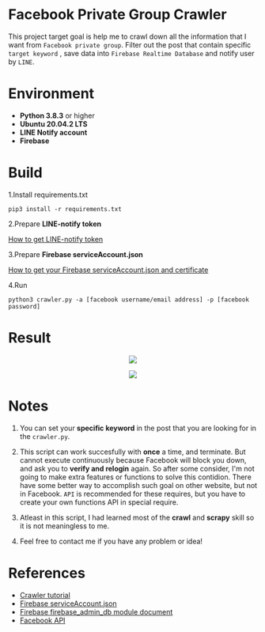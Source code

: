 # Facebook Private Group Crawler

This project target goal is help me to crawl down all the information that I want from ``Facebook private group``. Filter out the post that contain specific ``target keyword`` , save data into ``Firebase Realtime Database`` and notify user by ``LINE``.

# Environment
  - **Python 3.8.3** or higher
  - **Ubuntu 20.04.2 LTS**
  - **LINE Notify account**
  - **Firebase**

# Build

1.Install requirements.txt

```
pip3 install -r requirements.txt
```

2.Prepare **LINE-notify token**
  
  [How to get LINE-notify token](https://bustlec.github.io/note/2018/07/10/line-notify-using-python/)


3.Prepare **Firebase serviceAccount.json**

  [How to get your Firebase serviceAccount.json and certificate](https://medium.com/pyradise/10%E5%88%86%E9%90%98%E8%B3%87%E6%96%99%E5%BA%AB%E6%93%8D%E4%BD%9C-%E6%96%B0%E5%A2%9E%E8%B3%87%E6%96%99-b96db385e1e4)


4.Run

```
python3 crawler.py -a [facebook username/email address] -p [facebook password]
```

# Result

<p align="center">
  <img src='https://user-images.githubusercontent.com/44123278/126373072-137ccfdb-cd3f-4081-925a-1aa977dcfba7.png'>
</p>


<p align="center">
  <img src='https://user-images.githubusercontent.com/44123278/126373162-6f933c29-4559-4e83-9ec5-b28564698d74.jpg'>
</p>



# Notes
  1. You can set your **specific keyword** in the post that you are looking for in the ``crawler.py``.

  2. This script can work succesfully with **once** a time, and terminate. But cannot execute continuously because Facebook will block you down, and ask you to **verify and relogin** again. So after some consider, I'm not going to make extra features or functions to solve this contidion. There have some better way to accomplish such goal on other website, but not in Facebook. ``API`` is recommended for these requires, but you have to create your own functions API in special require.
  
  3. Atleast in this script, I had learned most of the **crawl** and **scrapy** skill so it is not meaningless to me.

  4. Feel free to contact me if you have any problem or idea!


# References
  - [Crawler tutorial](https://www.learncodewithmike.com/2020/06/python-line-notify.html)
  - [Firebase serviceAccount.json](https://medium.com/pyradise/10%E5%88%86%E9%90%98%E8%B3%87%E6%96%99%E5%BA%AB%E6%93%8D%E4%BD%9C-%E6%96%B0%E5%A2%9E%E8%B3%87%E6%96%99-b96db385e1e4)
  - [Firebase firebase_admin_db module document](https://firebase.google.com/docs/reference/admin/python/firebase_admin.db)
  - [Facebook API](https://developers.facebook.com/docs/groups-api/common-uses#app-installation-webhooks)
